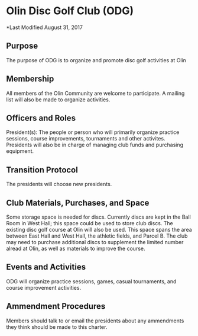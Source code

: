 # Olin Disc Golf Club (ODG)
*Last Modified August 31, 2017

## Purpose
The purpose of ODG is to organize and promote disc golf activities at Olin

## Membership
All members of the Olin Community are welcome to participate.  A mailing list will also be made to organize activities.

## Officers and Roles
President(s): The people or person who will primarily organize practice sessions, course improvements, tournaments and other activites.  Presidents will also be in charge of managing club funds and purchasing equipment.

## Transition Protocol
The presidents will choose new presidents.

## Club Materials, Purchases, and Space
Some storage space is needed for discs.  Currently discs are kept in the Ball Room in West Hall; this space could be used to store club discs.  The existing disc golf course at Olin will also be used.  This space spans the area between East Hall and West Hall, the athletic fields, and Parcel B.  The club may need to purchase additional discs to supplement the limited number alread at Olin, as well as materials to improve the course.

## Events and Activities
ODG will organize practice sessions, games, casual tournaments, and course improvement activities.

## Ammendment Procedures
Members should talk to or email the presidents about any ammendments they think should be made to this charter.